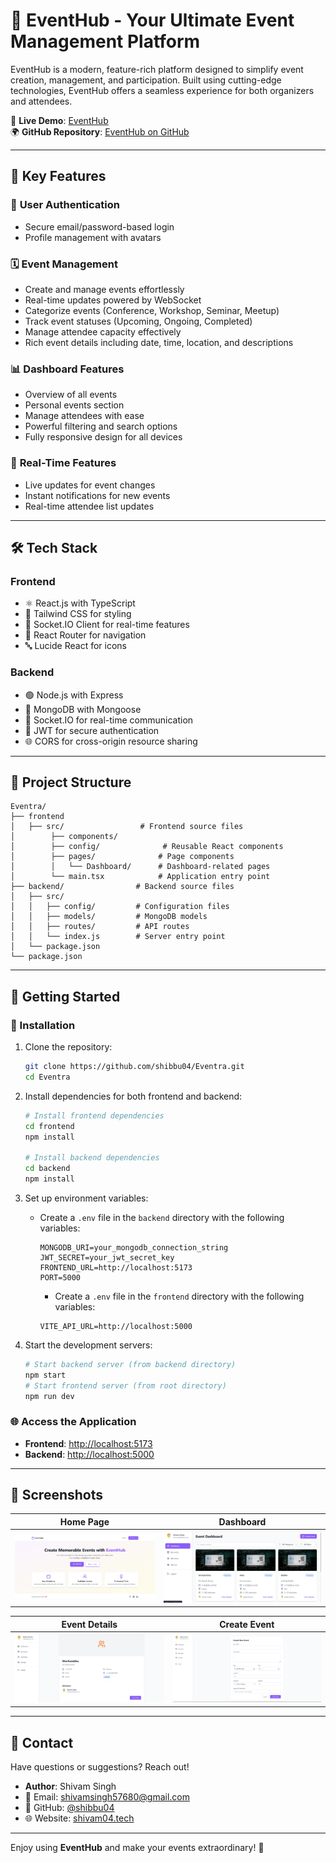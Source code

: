# 🌟 EventHub - Your Ultimate Event Management Platform

EventHub is a modern, feature-rich platform designed to simplify event creation, management, and participation. Built using cutting-edge technologies, EventHub offers a seamless experience for both organizers and attendees.

🔗 **Live Demo**: [EventHub](https://event-hubz.vercel.app/)\
🌍 **GitHub Repository**: [EventHub on GitHub](https://github.com/shibbu04/Eventra)

---

## 🚀 Key Features

### 🔐 **User Authentication**

- Secure email/password-based login
- Profile management with avatars

### 🗓️ **Event Management**

- Create and manage events effortlessly
- Real-time updates powered by WebSocket
- Categorize events (Conference, Workshop, Seminar, Meetup)
- Track event statuses (Upcoming, Ongoing, Completed)
- Manage attendee capacity effectively
- Rich event details including date, time, location, and descriptions

### 📊 **Dashboard Features**

- Overview of all events
- Personal events section
- Manage attendees with ease
- Powerful filtering and search options
- Fully responsive design for all devices

### 🔄 **Real-Time Features**

- Live updates for event changes
- Instant notifications for new events
- Real-time attendee list updates

---

## 🛠️ Tech Stack

### **Frontend**

- ⚛️ React.js with TypeScript
- 🎨 Tailwind CSS for styling
- 📡 Socket.IO Client for real-time features
- 🧭 React Router for navigation
- 🔤 Lucide React for icons

### **Backend**

- 🟢 Node.js with Express
- 🍃 MongoDB with Mongoose
- 📡 Socket.IO for real-time communication
- 🔐 JWT for secure authentication
- 🌐 CORS for cross-origin resource sharing

---

## 📂 Project Structure

```plaintext
Eventra/
├── frontend 
│   ├── src/                 # Frontend source files
│        ├── components/
│        ├── config/              # Reusable React components
│        ├── pages/              # Page components
│        │   └── Dashboard/      # Dashboard-related pages
│        └── main.tsx            # Application entry point
├── backend/                # Backend source files
│   ├── src/
│   │   ├── config/         # Configuration files
│   │   ├── models/         # MongoDB models
│   │   ├── routes/         # API routes
│   │   └── index.js        # Server entry point
│   └── package.json
└── package.json
```

---

## 🚀 Getting Started

### 🧰 Installation

1. Clone the repository:

   ```bash
   git clone https://github.com/shibbu04/Eventra.git
   cd Eventra
   ```

2. Install dependencies for both frontend and backend:

   ```bash
   # Install frontend dependencies
   cd frontend
   npm install

   # Install backend dependencies
   cd backend
   npm install
   ```

3. Set up environment variables:

   - Create a `.env` file in the `backend` directory with the following variables:
     ```env
     MONGODB_URI=your_mongodb_connection_string
     JWT_SECRET=your_jwt_secret_key
     FRONTEND_URL=http://localhost:5173
     PORT=5000
     ```
        - Create a `.env` file in the `frontend` directory with the following variables:
     ```env
     VITE_API_URL=http://localhost:5000
     ```

4. Start the development servers:

   ```bash
   # Start backend server (from backend directory)
   npm start
   # Start frontend server (from root directory)
   npm run dev
   ```

### 🌐 Access the Application

- **Frontend**: [http://localhost:5173](http://localhost:5173)
- **Backend**: [http://localhost:5000](http://localhost:5000)

---

## 📸 Screenshots

| Home Page | Dashboard |
| --------- | --------- |
|![alt text](./frontend/src/assests/image.png)| ![alt text](./frontend/src/assests/image-1.png)|

| Event Details | Create Event |
| ------------- | ------------ |
|![alt text](./frontend/src/assests/image-3.png)|  ![alt text](./frontend/src/assests/image-2.png)            |

---

## 💌 Contact

Have questions or suggestions? Reach out!

- **Author**: Shivam Singh
- 📧 Email: [shivamsingh57680@gmail.com](mailto\:shivamsingh57680@gmail.com)
- 🐙 GitHub: [@shibbu04](https://github.com/shibbu04)
- 🌐 Website: [shivam04.tech](https://shivam04.tech)

---

Enjoy using **EventHub** and make your events extraordinary! 🎉


